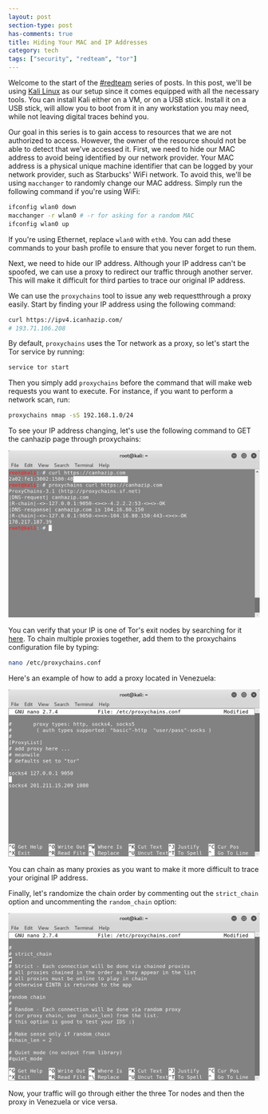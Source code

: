 ```yaml
---
layout: post
section-type: post
has-comments: true
title: Hiding Your MAC and IP Addresses
category: tech
tags: ["security", "redteam", "tor"]
---
```


Welcome to the start of the [#redteam](tags/redteam.html) series of posts. In
this post, we'll be using [Kali Linux](https://www.kali.org/) as our setup since
it comes equipped with all the necessary tools. You can install Kali either on a
VM, or on a USB stick. Install it on a USB stick, will allow you to boot from it
in any workstation you may need, while not leaving digital traces behind you.

Our goal in this series is to gain access to resources that we are not
authorized to access. However, the owner of the resource should not be able to
detect that we've accessed it. First, we need to hide our MAC address to avoid
being identified by our network provider. Your MAC address is a physical unique
machine identifier that can be logged by your network provider, such as
Starbucks' WiFi network. To avoid this, we'll be using `macchanger` to randomly
change our MAC address. Simply run the following command if you're using WiFi:

```bash
ifconfig wlan0 down
macchanger -r wlan0 # -r for asking for a random MAC
ifconfig wlan0 up
```

If you're using Ethernet, replace `wlan0` with `eth0`. You can add these
commands to your bash profile to ensure that you never forget to run them.

Next, we need to hide our IP address. Although your IP address can't be spoofed,
we can use a proxy to redirect our traffic through another server. This will
make it difficult for third parties to trace our original IP address.

We can use the `proxychains` tool to issue any web requestthrough a proxy
easily. Start by finding your IP address using the following command:

```bash
curl https://ipv4.icanhazip.com/
# 193.71.106.208
```

By default, `proxychains` uses the Tor network as a proxy, so let's start the
Tor service by running:

```bash
service tor start
```

Then you simply add `proxychains` before the command that will make web requests
you want to execute. For instance, if you want to perform a network scan, run:

```bash
proxychains nmap -sS 192.168.1.0/24
```

To see your IP address changing, let's use the following command to GET the
canhazip page through proxychains:

![proxychains](/img/posts/proxychains/proxychains-0.png)

You can verify that your IP is one of Tor's exit nodes by searching for it
[here](https://check.torproject.org/exit-addresses). To chain multiple proxies
together, add them to the proxychains configuration file by typing:

```bash
nano /etc/proxychains.conf
```

Here's an example of how to add a proxy located in Venezuela:

![proxychains](/img/posts/proxychains/proxychains-1.png)

You can chain as many proxies as you want to make it more difficult to trace
your original IP address.

Finally, let's randomize the chain order by commenting out the `strict_chain`
option and uncommenting the `random_chain` option:

![proxychains](/img/posts/proxychains/proxychains-2.png)

Now, your traffic will go through either the three Tor nodes and then the proxy
in Venezuela or vice versa.
